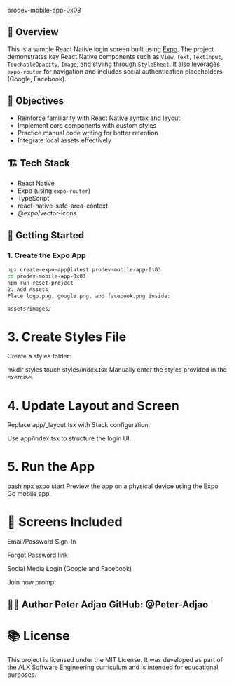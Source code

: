 prodev-mobile-app-0x03

## 📱 Overview
This is a sample React Native login screen built using [Expo](https://expo.dev/). The project demonstrates key React Native components such as `View`, `Text`, `TextInput`, `TouchableOpacity`, `Image`, and styling through `StyleSheet`. It also leverages `expo-router` for navigation and includes social authentication placeholders (Google, Facebook).

## 🎯 Objectives
- Reinforce familiarity with React Native syntax and layout
- Implement core components with custom styles
- Practice manual code writing for better retention
- Integrate local assets effectively

## 🏗️ Tech Stack
- React Native
- Expo (using `expo-router`)
- TypeScript
- react-native-safe-area-context
- @expo/vector-icons

## 🚀 Getting Started

### 1. Create the Expo App
```bash
npx create-expo-app@latest prodev-mobile-app-0x03
cd prodev-mobile-app-0x03
npm run reset-project
2. Add Assets
Place logo.png, google.png, and facebook.png inside:

assets/images/

```
# 3. Create Styles File
Create a styles folder:

mkdir styles
touch styles/index.tsx
Manually enter the styles provided in the exercise.

# 4. Update Layout and Screen
Replace app/_layout.tsx with Stack configuration.

Use app/index.tsx to structure the login UI.

# 5. Run the App
bash
npx expo start
Preview the app on a physical device using the Expo Go mobile app.

# 📸 Screens Included
Email/Password Sign-In

Forgot Password link

Social Media Login (Google and Facebook)

Join now prompt

## 👨‍💻 Author Peter Adjao GitHub: @Peter-Adjao 

# 📚 License 
This project is licensed under the MIT License. It was developed as part of the ALX Software Engineering curriculum and is intended for educational purposes.

